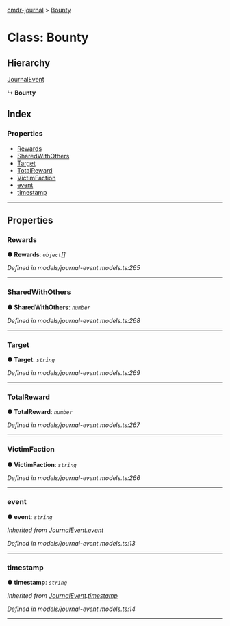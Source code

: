 [cmdr-journal](../README.md) > [Bounty](../classes/bounty.md)



# Class: Bounty

## Hierarchy


 [JournalEvent](journalevent.md)

**↳ Bounty**







## Index

### Properties

* [Rewards](bounty.md#rewards)
* [SharedWithOthers](bounty.md#sharedwithothers)
* [Target](bounty.md#target)
* [TotalReward](bounty.md#totalreward)
* [VictimFaction](bounty.md#victimfaction)
* [event](bounty.md#event)
* [timestamp](bounty.md#timestamp)



---
## Properties
<a id="rewards"></a>

###  Rewards

**●  Rewards**:  *`object`[]* 

*Defined in models/journal-event.models.ts:265*





___

<a id="sharedwithothers"></a>

###  SharedWithOthers

**●  SharedWithOthers**:  *`number`* 

*Defined in models/journal-event.models.ts:268*





___

<a id="target"></a>

###  Target

**●  Target**:  *`string`* 

*Defined in models/journal-event.models.ts:269*





___

<a id="totalreward"></a>

###  TotalReward

**●  TotalReward**:  *`number`* 

*Defined in models/journal-event.models.ts:267*





___

<a id="victimfaction"></a>

###  VictimFaction

**●  VictimFaction**:  *`string`* 

*Defined in models/journal-event.models.ts:266*





___

<a id="event"></a>

###  event

**●  event**:  *`string`* 

*Inherited from [JournalEvent](journalevent.md).[event](journalevent.md#event)*

*Defined in models/journal-event.models.ts:13*





___

<a id="timestamp"></a>

###  timestamp

**●  timestamp**:  *`string`* 

*Inherited from [JournalEvent](journalevent.md).[timestamp](journalevent.md#timestamp)*

*Defined in models/journal-event.models.ts:14*





___


